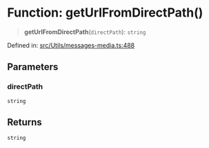 # Function: getUrlFromDirectPath()

> **getUrlFromDirectPath**(`directPath`): `string`

Defined in: [src/Utils/messages-media.ts:488](https://github.com/Fokusdotid/bail/blob/a029a4f9908cd3806112e8438f5a31dda1376b84/src/Utils/messages-media.ts#L488)

## Parameters

### directPath

`string`

## Returns

`string`

